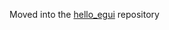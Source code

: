 Moved into the [hello_egui](https://github.com/lucasmerlin/hello_egui/tree/main/crates/egui_dnd) repository
